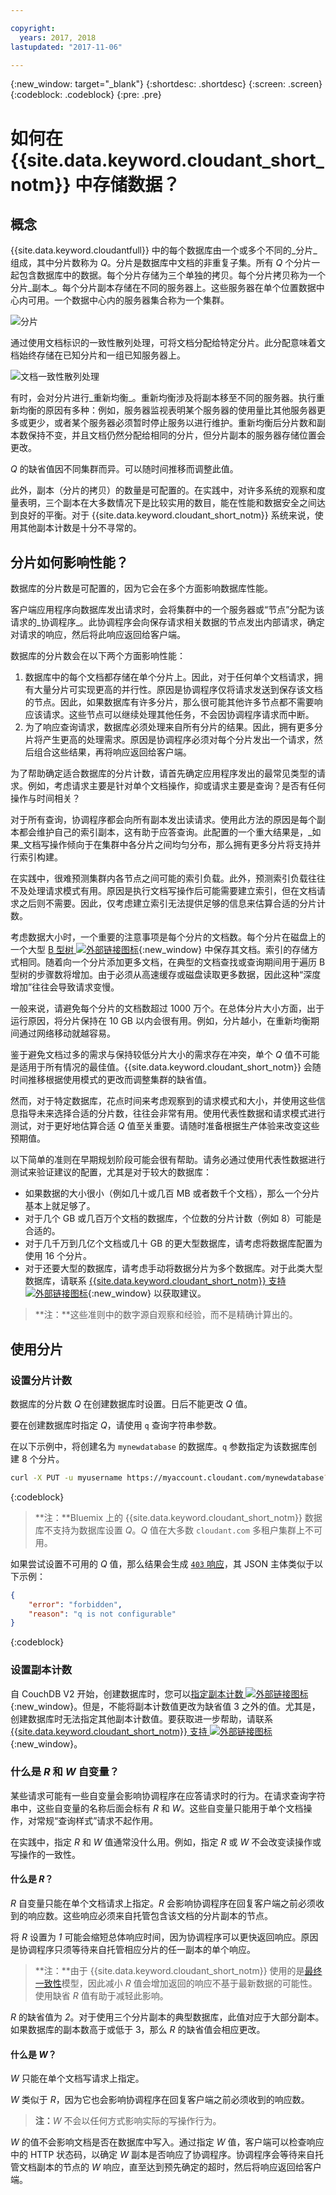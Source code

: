 ```yaml
---

copyright:
  years: 2017, 2018
lastupdated: "2017-11-06"

---
```


{:new_window: target="_blank"}
{:shortdesc: .shortdesc}
{:screen: .screen}
{:codeblock: .codeblock}
{:pre: .pre}

<!-- Acrolinx: 2017-05-15 -->

# 如何在 {{site.data.keyword.cloudant_short_notm}} 中存储数据？

## 概念

{{site.data.keyword.cloudantfull}} 中的每个数据库由一个或多个不同的_分片_组成，其中分片数称为 _Q_。分片是数据库中文档的非重复子集。所有 _Q_ 个分片一起包含数据库中的数据。每个分片存储为三个单独的拷贝。每个分片拷贝称为一个分片_副本_。每个分片副本存储在不同的服务器上。这些服务器在单个位置数据中心内可用。一个数据中心内的服务器集合称为一个集群。

![分片](../images/sharding_database.png)

通过使用文档标识的一致性散列处理，可将文档分配给特定分片。此分配意味着文档始终存储在已知分片和一组已知服务器上。

![文档一致性散列处理](../images/sharding_document.png)

有时，会对分片进行_重新均衡_。重新均衡涉及将副本移至不同的服务器。执行重新均衡的原因有多种：例如，服务器监视表明某个服务器的使用量比其他服务器更多或更少，或者某个服务器必须暂时停止服务以进行维护。重新均衡后分片数和副本数保持不变，并且文档仍然分配给相同的分片，但分片副本的服务器存储位置会更改。

_Q_ 的缺省值因不同集群而异。可以随时间推移而调整此值。

此外，副本（分片的拷贝）的数量是可配置的。在实践中，对许多系统的观察和度量表明，三个副本在大多数情况下是比较实用的数目，能在性能和数据安全之间达到良好的平衡。对于 {{site.data.keyword.cloudant_short_notm}} 系统来说，使用其他副本计数是十分不寻常的。

## 分片如何影响性能？

数据库的分片数是可配置的，因为它会在多个方面影响数据库性能。

客户端应用程序向数据库发出请求时，会将集群中的一个服务器或“节点”分配为该请求的_协调程序_。此协调程序会向保存请求相关数据的节点发出内部请求，确定对请求的响应，然后将此响应返回给客户端。

数据库的分片数会在以下两个方面影响性能：

1.	数据库中的每个文档都存储在单个分片上。因此，对于任何单个文档请求，拥有大量分片可实现更高的并行性。原因是协调程序仅将请求发送到保存该文档的节点。因此，如果数据库有许多分片，那么很可能其他许多节点都不需要响应该请求。这些节点可以继续处理其他任务，不会因协调程序请求而中断。
2.	为了响应查询请求，数据库必须处理来自所有分片的结果。因此，拥有更多分片将产生更高的处理需求。原因是协调程序必须对每个分片发出一个请求，然后组合这些结果，再将响应返回给客户端。

为了帮助确定适合数据库的分片计数，请首先确定应用程序发出的最常见类型的请求。例如，考虑请求主要是针对单个文档操作，抑或请求主要是查询？是否有任何操作与时间相关？

对于所有查询，协调程序都会向所有副本发出读请求。使用此方法的原因是每个副本都会维护自己的索引副本，这有助于应答查询。此配置的一个重大结果是，_如果_文档写操作倾向于在集群中各分片之间均匀分布，那么拥有更多分片将支持并行索引构建。

在实践中，很难预测集群内各节点之间可能的索引负载。此外，预测索引负载往往不及处理请求模式有用。原因是执行文档写操作后可能需要建立索引，但在文档请求之后则不需要。因此，仅考虑建立索引无法提供足够的信息来估算合适的分片计数。

考虑数据大小时，一个重要的注意事项是每个分片的文档数。每个分片在磁盘上的一个大型 [B 型树 ![外部链接图标](../images/launch-glyph.svg "外部链接图标")](https://en.wikipedia.org/wiki/B-tree){:new_window} 中保存其文档。索引的存储方式相同。随着向一个分片添加更多文档，在典型的文档查找或查询期间用于遍历 B 型树的步骤数将增加。由于必须从高速缓存或磁盘读取更多数据，因此这种“深度增加”往往会导致请求变慢。

一般来说，请避免每个分片的文档数超过 1000 万个。在总体分片大小方面，出于运行原因，将分片保持在 10 GB 以内会很有用。例如，分片越小，在重新均衡期间通过网络移动就越容易。

鉴于避免文档过多的需求与保持较低分片大小的需求存在冲突，单个 _Q_ 值不可能是适用于所有情况的最佳值。{{site.data.keyword.cloudant_short_notm}} 会随时间推移根据使用模式的更改而调整集群的缺省值。

然而，对于特定数据库，花点时间来考虑观察到的请求模式和大小，并使用这些信息指导未来选择合适的分片数，往往会非常有用。使用代表性数据和请求模式进行测试，对于更好地估算合适 _Q_ 值至关重要。请随时准备根据生产体验来改变这些预期值。

<div id="summary"></div>

以下简单的准则在早期规划阶段可能会很有帮助。请务必通过使用代表性数据进行测试来验证建议的配置，尤其是对于较大的数据库：

*	如果数据的大小很小（例如几十或几百 MB 或者数千个文档），那么一个分片基本上就足够了。
*	对于几个 GB 或几百万个文档的数据库，个位数的分片计数（例如 8）可能是合适的。
*	对于几千万到几亿个文档或几十 GB 的更大型数据库，请考虑将数据库配置为使用 16 个分片。
*	对于还要大型的数据库，请考虑手动将数据分片为多个数据库。对于此类大型数据库，请联系 [{{site.data.keyword.cloudant_short_notm}} 支持 ![外部链接图标](../images/launch-glyph.svg "外部链接图标")](mailto:support@cloudant.com){:new_window} 以获取建议。

>	**注：**这些准则中的数字源自观察和经验，而不是精确计算出的。

<div id="API"></div>

## 使用分片

### 设置分片计数

数据库的分片数 _Q_ 在创建数据库时设置。日后不能更改 _Q_ 值。

要在创建数据库时指定 _Q_，请使用 `q` 查询字符串参数。

在以下示例中，将创建名为 `mynewdatabase` 的数据库。`q` 参数指定为该数据库创建 8 个分片。

```sh
curl -X PUT -u myusername https://myaccount.cloudant.com/mynewdatabase?q=8
```
{:codeblock}

>	**注：**Bluemix 上的 {{site.data.keyword.cloudant_short_notm}} 数据库不支持为数据库设置 _Q_。_Q_ 值在大多数 `cloudant.com` 多租户集群上不可用。

如果尝试设置不可用的 _Q_ 值，那么结果会生成 [`403` 响应](../api/http.html#403)，其 JSON 主体类似于以下示例：

```json
{
	"error": "forbidden",
	"reason": "q is not configurable"
}
```
{:codeblock}

### 设置副本计数

自 CouchDB V2 开始，创建数据库时，您可以[指定副本计数 ![外部链接图标](../images/launch-glyph.svg "外部链接图标")](http://docs.couchdb.org/en/2.0.0/cluster/databases.html?highlight=replicas#creating-a-database){:new_window}。但是，不能将副本计数值更改为缺省值 3 之外的值。尤其是，创建数据库时无法指定其他副本计数值。要获取进一步帮助，请联系 [{{site.data.keyword.cloudant_short_notm}} 支持 ![外部链接图标](../images/launch-glyph.svg "外部链接图标")](mailto:support@cloudant.com){:new_window}。

### 什么是 _R_ 和 _W_ 自变量？

某些请求可能有一些自变量会影响协调程序在应答请求时的行为。在请求查询字符串中，这些自变量的名称后面会标有 _R_ 和 _W_。这些自变量只能用于单个文档操作，对常规“查询样式”请求不起作用。

在实践中，指定 _R_ 和 _W_ 值通常没什么用。例如，指定 _R_ 或 _W_ 不会改变读操作或写操作的一致性。

#### 什么是 _R_？

_R_ 自变量只能在单个文档请求上指定。_R_ 会影响协调程序在回复客户端之前必须收到的响应数。这些响应必须来自托管包含该文档的分片副本的节点。 

将 _R_ 设置为 _1_ 可能会缩短总体响应时间，因为协调程序可以更快返回响应。原因是协调程序只须等待来自托管相应分片的任一副本的单个响应。

>	**注：**由于 {{site.data.keyword.cloudant_short_notm}} 使用的是[最终一致性](cap_theorem.html)模型，因此减小 _R_ 值会增加返回的响应不基于最新数据的可能性。使用缺省 _R_ 值有助于减轻此影响。

_R_ 的缺省值为 _2_。对于使用三个分片副本的典型数据库，此值对应于大部分副本。如果数据库的副本数高于或低于 3，那么 _R_ 的缺省值会相应更改。

#### 什么是 _W_？

_W_ 只能在单个文档写请求上指定。

_W_ 类似于 _R_，因为它也会影响协调程序在回复客户端之前必须收到的响应数。

>	**注：**_W_ 不会以任何方式影响实际的写操作行为。

_W_ 的值不会影响文档是否在数据库中写入。通过指定 _W_ 值，客户端可以检查响应中的 HTTP 状态码，以确定 _W_ 副本是否响应了协调程序。协调程序会等待来自托管文档副本的节点的 _W_ 响应，直至达到预先确定的超时，然后将响应返回给客户端。
